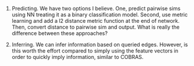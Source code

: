 1. Predicting. We have two options I believe. One, predict pairwise sims using NN treating it as a binary classification model. Second, use metric learning and add a l2 distance metric function at the end of network. Then, convert distance to pairwise sim and output. What is really the difference between these approaches?

2. Inferring. We can infer information based on queried edges. However, is this worth the effort compared to simply using the feature vectors in order to quickly imply information, similar to COBRAS. 



